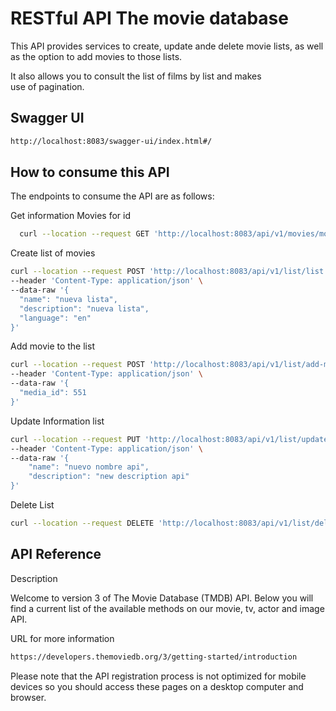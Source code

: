 # RESTful API The movie database

This API provides services to create, update ande delete movie lists, as well as the option to add movies to those lists.

It also allows you to consult the list of films by list and makes use of pagination.


## Swagger UI
```bash
http://localhost:8083/swagger-ui/index.html#/
```

## How to consume this API

The endpoints to consume the API are as follows:

Get information Movies for id

```bash
  curl --location --request GET 'http://localhost:8083/api/v1/movies/movie/{movie_id}'
  ```

Create list of movies
```bash
curl --location --request POST 'http://localhost:8083/api/v1/list/list' \
--header 'Content-Type: application/json' \
--data-raw '{
  "name": "nueva lista",
  "description": "nueva lista",
  "language": "en"
}'
```

Add movie to the list
```bash
curl --location --request POST 'http://localhost:8083/api/v1/list/add-movie/{lis_id}' \
--header 'Content-Type: application/json' \
--data-raw '{
  "media_id": 551
}'
```

Update Information list
```bash
curl --location --request PUT 'http://localhost:8083/api/v1/list/update-list/{lis_id}' \
--header 'Content-Type: application/json' \
--data-raw '{
    "name": "nuevo nombre api",
    "description": "new description api"
}'
```

Delete List
```bash
curl --location --request DELETE 'http://localhost:8083/api/v1/list/delete/{lis_id}'
```
## API Reference
 Description

Welcome to version 3 of The Movie Database (TMDB) API. Below you will find a current list of the available methods on our movie, tv, actor and image API. 

URL for more information
```bash
https://developers.themoviedb.org/3/getting-started/introduction
```

Please note that the API registration process is not optimized for mobile devices so you should access these pages on a desktop computer and browser.